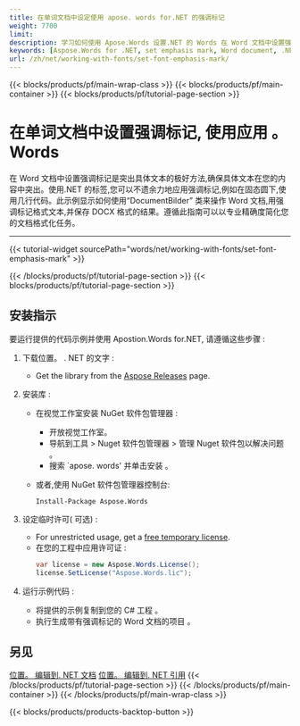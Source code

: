```yaml
---
title: 在单词文档中设定使用 apose. words for.NET 的强调标记 
weight: 7700
limit: 
description: 学习如何使用 Apose.Words 设置.NET 的 Words 在 Word 文档中设置强调标记。 此逐步指南包括安装指令和示例代码 。
keywords: [Aspose.Words for .NET, set emphasis mark, Word document, .NET library, document formatting, Word automation, C# examples]
url: /zh/net/working-with-fonts/set-font-emphasis-mark/
---
```

{{< blocks/products/pf/main-wrap-class >}}
{{< blocks/products/pf/main-container >}}
{{< blocks/products/pf/tutorial-page-section >}}

# 在单词文档中设置强调标记, 使用应用 。 Words

在 Word 文档中设置强调标记是突出具体文本的极好方法,确保具体文本在您的内容中突出。使用.NET 的标签,您可以不遗余力地应用强调标记,例如在固态圆下,使用几行代码。此示例显示如何使用“DocumentBilder” 类来操作 Word 文档,用强调标记格式文本,并保存 DOCX 格式的结果。遵循此指南可以以专业精确度简化您的文档格式化任务。

---
{{< tutorial-widget sourcePath="words/net/working-with-fonts/set-font-emphasis-mark" >}}

{{< /blocks/products/pf/tutorial-page-section >}}
{{< blocks/products/pf/tutorial-page-section >}}
## 安装指示  
要运行提供的代码示例并使用 Apostion.Words for.NET, 请遵循这些步骤 :  

1. 下载位置。 . NET 的文字 :  
   - Get the library from the [Aspose Releases](https://releases.aspose.com/words/net/) page.  

2. 安装库 :  
   - 在视觉工作室安装 NuGet 软件包管理器 :  
     - 开放视觉工作室。  
     - 导航到工具 > Nuget 软件包管理器 > 管理 Nuget 软件包以解决问题 。  
     - 搜索 `apose. words' 并单击安装 。  

   - 或者,使用 NuGet 软件包管理器控制台:  
     ```shell
     Install-Package Aspose.Words
     ```  

3. 设定临时许可( 可选) :  
   - For unrestricted usage, get a [free temporary license](https://purchase.aspose.com/temporary-license/).  
   - 在您的工程中应用许可证 :  
     ```csharp
     var license = new Aspose.Words.License();
     license.SetLicense("Aspose.Words.lic");
     ```  

4. 运行示例代码 :  
   - 将提供的示例复制到您的 C# 工程 。  
   - 执行生成带有强调标记的 Word 文档的项目 。 
   
## 另见
[位置。 编辑到. NET 文档](https://docs.aspose.com/words/net/)
[位置。 编辑到. NET 引用](https://reference.aspose.com/words/net/)
{{< /blocks/products/pf/tutorial-page-section >}}
{{< /blocks/products/pf/main-container >}}
{{< /blocks/products/pf/main-wrap-class >}}

{{< blocks/products/products-backtop-button >}}